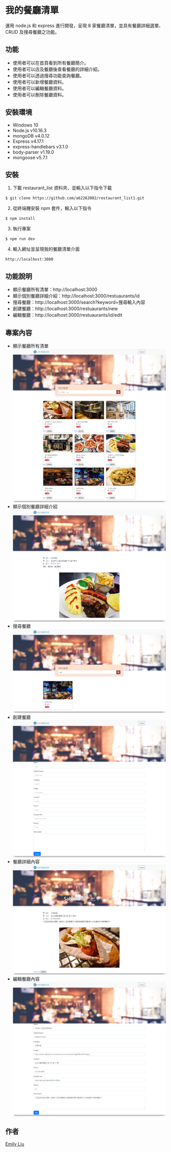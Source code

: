 # 我的餐廳清單

運用 node.js 和 express 進行開發，呈現 8 家餐廳清單，並具有餐廳詳細選單、CRUD 及搜尋餐廳之功能。

## 功能

- 使用者可以在首頁看到所有餐廳簡介。
- 使用者可以店及餐廳後查看餐廳的詳細介紹。
- 使用者可以透過搜尋功能查詢餐廳。
- 使用者可以新增餐廳資料。
- 使用者可以編輯餐廳資料。
- 使用者可以刪除餐廳資料。

## 安裝環境

- Windows 10
- Node.js v10.16.3
- mongoDB v4.0.12
- Express v4.17.1
- express-handlebars v3.1.0
- body-parser v1.19.0
- mongoose v5.7.1

## 安裝

1. 下載 restaurant_list 資料夾，並輸入以下指令下載

```
$ git clone https://github.com/a62262002/restaurant_list1.git
```

2. 從終端機安裝 npm 套件，輸入以下指令

```
$ npm install
```

3. 執行專案

```
$ npm run dev
```

4. 輸入網址並呈現我的餐廳清單介面

```
http://localhost:3000
```

## 功能說明

- 顯示餐廳所有清單：http://localhost:3000
- 顯示個別餐廳詳細介紹：http://localhost:3000/restuaurants/id
- 搜尋餐廳：http://localhost:3000/search?keyword=搜尋輸入內容
- 創建餐廳：http://localhost:3000/restuaurants/new
- 編輯餐廳：http://localhost:3000/restuaurants/id/edit

## 專案內容

- 顯示餐廳所有清單
  ![image](https://github.com/a62262002/restaurant_list_1/blob/master/restaurant_all.png)
- 顯示個別餐廳詳細介紹
  ![image](https://github.com/a62262002/restaurant_list_1/blob/master/restaurant_list_index.png)
- 搜尋餐廳
  ![image](https://github.com/a62262002/restaurant_list_1/blob/master/restaurant_list_index_research.png)
- 創建餐廳
  ![image](https://github.com/a62262002/restaurant_list_1/blob/master/restaurant_create.png)
- 餐廳詳細內容
  ![image](https://github.com/a62262002/restaurant_list_1/blob/master/restaurant_detail.png)
- 編輯餐廳內容
  ![image](https://github.com/a62262002/restaurant_list_1/blob/master/restaurant_edit.png)


## 作者

[Emily Liu](https://github.com/a62262002)
